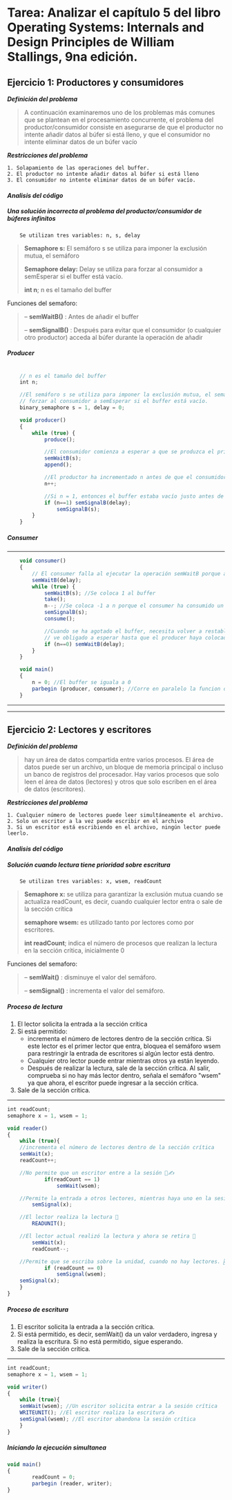 #  Tarea: Analizar el capítulo 5 del libro Operating Systems: Internals and Design Principles de William Stallings, 9na edición.


##  Ejercicio 1: Productores y consumidores

***Definición del problema***


> A continuación examinaremos uno de los problemas más comunes que se plantean en el procesamiento concurrente, el problema del productor/consumidor consiste en asegurarse de que el productor no intente añadir datos al búfer si está lleno, y que el consumidor no intente eliminar datos de un búfer vacío


***Restricciones del problema***


	1. Solapamiento de las operaciones del buffer.
	2. El productor no intente añadir datos al búfer si está lleno
	3. El consumidor no intente eliminar datos de un búfer vacío.


#### ***Analisis del código***


##### Una solución incorrecta al problema del productor/consumidor de búferes infinitos


		Se utilizan tres variables: n, s, delay


> **Semaphore s:** El semáforo s se utiliza para imponer la exclusión mutua, el semáforo
>
>**Semaphore delay:** Delay se utiliza para forzar al consumidor a semEsperar si el buffer está vacío. 
> 
> **int n**; n es el tamaño del buffer


Funciones del semaforo:


> – **semWaitB()** : Antes de añadir el buffer
>
> – **semSignalB()** : Después para evitar que el consumidor (o cualquier otro productor) acceda al búfer durante la operación de añadir


##### Producer
```javascript

	// n es el tamaño del buffer
	int n;

	//El semáforo s se utiliza para imponer la exclusión mutua, el semáforo delay se utiliza para
	// forzar al consumidor a semEsperar si el buffer está vacío.
	binary_semaphore s = 1, delay = 0;

	void producer()
	{
		while (true) {
			produce();

			//El consumidor comienza a esperar a que se produzca el primer elemento
			semWaitB(s);
			append();

			//El productor ha incrementado n antes de que el consumidor pueda probarlo
			n++;

			//Si n = 1, entonces el buffer estaba vacío justo antes de este el productor realiza semSignalB (delay).
			if (n==1) semSignalB(delay);
				semSignalB(s);
		}
	}
```


##### Consumer
----

```javascript
	void consumer()
	{	
		// El consumer falla al ejecutar la operación semWaitB porque agotó el buffer y puso n a 0
		semWaitB(delay);
		while (true) {
			semWaitB(s); //Se coloca 1 al buffer
			take();
			n--; //Se coloca -1 a n porque el consumer ha consumido un elemendo del buffer que no existe
			semSignalB(s);
			consume();

			//Cuando se ha agotado el buffer, necesita volver a restablecer el semaforo, por lo que se 
			// ve obligado a esperar hasta que el producer haya colocado mas elementos en el buffer, por eso la validacion n==0.
			if (n==0) semWaitB(delay);
		}
	}

	void main()
	{
		n = 0; //El buffer se iguala a 0
		parbegin (producer, consumer); //Corre en paralelo la funcion de producer y consumer
	}
```


---
---


##  Ejercicio 2: Lectores y escritores

***Definición del problema***


> hay un área de datos compartida entre varios procesos. El área de datos puede ser un archivo, un bloque de memoria principal o incluso un banco de registros del procesador. Hay varios procesos que solo leen el área de datos (lectores) y otros que solo escriben en el área de datos (escritores). 


***Restricciones del problema***


	1. Cualquier número de lectores puede leer simultáneamente el archivo.
	2. Solo un escritor a la vez puede escribir en el archivo
	3. Si un escritor está escribiendo en el archivo, ningún lector puede leerlo.


#### ***Analisis del código***


##### Solución cuando lectura tiene prioridad sobre escritura


		Se utilizan tres variables: x, wsem, readCount


> **Semaphore x:** se utiliza para garantizar la exclusión mutua cuando se actualiza readCount, es decir, cuando cualquier lector entra o sale de la sección crítica 
>
>**semaphore wsem:** es utilizado tanto por lectores como por escritores. 
> 
> **int readCount**; indica el número de procesos que realizan la lectura en la sección crítica, inicialmente 0


Funciones del semaforo:


> – **semWait()** : disminuye el valor del semáforo.
>
> – **semSignal()** : incrementa el valor del semáforo.


##### Proceso de lectura


1. El lector solicita la entrada a la sección crítica
1. Si está permitido:
	- incrementa el número de lectores dentro de la sección crítica. Si este lector es el primer lector que entra, bloquea el semáforo wsem para restringir la entrada de escritores si algún lector está dentro.
	- Cualquier otro lector puede entrar mientras otros ya están leyendo.
	- Después de realizar la lectura, sale de la sección crítica. Al salir, comprueba si no hay más lector dentro, señala el semáforo "wsem" ya que ahora, el escritor puede ingresar a la sección crítica.
1. Sale de la sección crítica.


----

```javascript
int readCount; 
semaphore x = 1, wsem = 1;

void reader()
{
    while (true){
	//incrementa el número de lectores dentro de la sección crítica
	semWait(x);
	readCount++;

	//No permite que un escritor entre a la sesión 🚫✍
			if(readCount == 1)
				semWait(wsem);

	//Permite la entrada a otros lectores, mientras haya uno en la sesión🙍‍♂️🙍‍♀️.
		semSignal(x);

	//El lector realiza la lectura 📖
		READUNIT();

	//El lector actual realizó la lectura y ahora se retira 👋
		semWait(x);
		readCount--;

	//Permite que se escriba sobre la unidad, cuando no hay lectores. 🆗
			if (readCount == 0)
				semSignal(wsem);
	semSignal(x);
    }
}
```


##### Proceso de escritura


1. El escritor solicita la entrada a la sección crítica.
1. Si está permitido, es decir, semWait() da un valor verdadero, ingresa y realiza la escritura. Si no 	está permitido, sigue esperando.
1. Sale de la sección crítica.


----

```javascript
int readCount;
semaphore x = 1, wsem = 1;

void writer()
{
    while (true){
	semWait(wsem); //Un escritor solicita entrar a la sesión crítica
	WRITEUNIT(); //El escritor realiza la escritura ✍
	semSignal(wsem); //El escritor abandona la sesión crítica
    }
}
```

##### Iniciando la ejecución simultanea

```javascript
void main()
{
		readCount = 0;
		parbegin (reader, writer);
}
```




